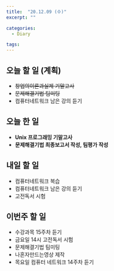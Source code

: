 ```yaml
---
title:  "20.12.09 (수)"
excerpt: ""

categories:
  - Diary

tags:
---
```


## 오늘 할 일 (계획)

- ~~창업의이론과실제 기말고사~~
- ~~문제해결기법 팀미팅~~
- 컴퓨터네트워크 남은 강의 듣기

## 오늘 한 일

- **Unix 프로그래밍 기말고사**
- **문제해결기법 최종보고서 작성, 팀평가 작성**

##  내일 할 일

- 컴퓨터네트워크 복습
- 컴퓨터네트워크 남은 강의 듣기
- 고전독서 시험

## 이번주 할 일

- 수강과목 15주차 듣기
- 금요일 14시 고전독서 시험
- 문제해결기법 팀미팅
- 나혼자만드는영상 제작
- 목요일 컴퓨터 네트워크 14주차 듣기

<br>